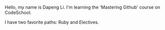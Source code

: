Hello, my name is Dapeng Li. I'm learning the 'Mastering Github' course on CodeSchool.

I have two favorite paths: Ruby and Electives.
